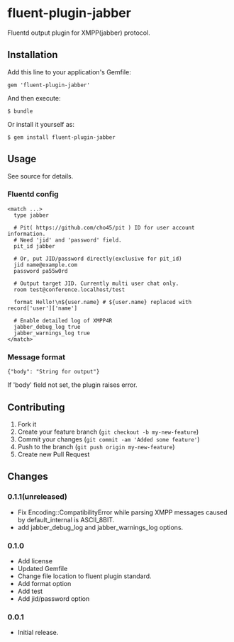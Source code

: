 # fluent-plugin-jabber

Fluentd output plugin for XMPP(jabber) protocol.

## Installation

Add this line to your application's Gemfile:

    gem 'fluent-plugin-jabber'

And then execute:

    $ bundle

Or install it yourself as:

    $ gem install fluent-plugin-jabber

## Usage

See source for details.

### Fluentd config

    <match ...>
      type jabber

      # Pit( https://github.com/cho45/pit ) ID for user account information.
      # Need 'jid' and 'password' field.
      pit_id jabber

      # Or, put JID/password directly(exclusive for pit_id)
      jid name@example.com
      password pa55w0rd

      # Output target JID. Currently multi user chat only.
      room test@conference.localhost/test

      format Hello!\n${user.name} # ${user.name} replaced with record['user']['name']

      # Enable detailed log of XMPP4R
      jabber_debug_log true
      jabber_warnings_log true
    </match>

### Message format

    {"body": "String for output"}

If 'body' field not set, the plugin raises error.

## Contributing

1. Fork it
2. Create your feature branch (`git checkout -b my-new-feature`)
3. Commit your changes (`git commit -am 'Added some feature'`)
4. Push to the branch (`git push origin my-new-feature`)
5. Create new Pull Request

## Changes

### 0.1.1(unreleased)

* Fix Encoding::CompatibilityError while parsing XMPP messages caused by default_internal is ASCII_8BIT.
* add jabber_debug_log and jabber_warnings_log options.

### 0.1.0

* Add license
* Updated Gemfile
* Change file location to fluent plugin standard.
* Add format option
* Add test
* Add jid/password option

### 0.0.1

* Initial release.
